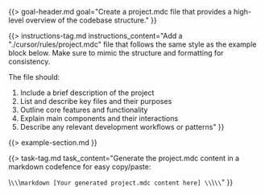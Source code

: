 {{> goal-header.md goal="Create a project.mdc file that provides a high-level overview of the codebase structure." }}

{{> instructions-tag.md instructions_content="Add a \"./cursor/rules/project.mdc\" file that follows the same style as the example block below. Make sure to mimic the structure and formatting for consistency.

The file should:
1. Include a brief description of the project
2. List and describe key files and their purposes
3. Outline core features and functionality
4. Explain main components and their interactions
5. Describe any relevant development workflows or patterns" }}

{{> example-section.md }}

{{> task-tag.md task_content="Generate the project.mdc content in a markdown codefence for easy copy/paste:

\\`\\`\\`markdown
[Your generated project.mdc content here]
\\`\\`\\`" }}

